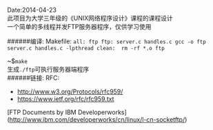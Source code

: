 Date:2014-04-23</br>
此项目为大学三年级的《UNIX网络程序设计》课程的课程设计</br>
一个简单的多线程并发FTP服务器程序，仅供学习使用 </br>

######编译:
Makefile:
`all: ftp
ftp: server.c handles.c
    gcc -o ftp server.c handles.c -lpthread
clean: 
    rm -rf *.o ftp`

~$`make` </br>
生成`./ftp`可执行服务器端程序</br>
######链接:
RFC:
* http://www.w3.org/Protocols/rfc959/
* https://www.ietf.org/rfc/rfc959.txt

[FTP Documents by IBM Developerworks] (http://www.ibm.com/developerworks/cn/linux/l-cn-socketftp/) </br>
